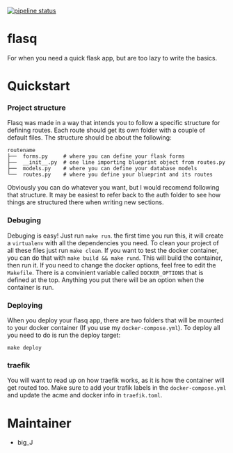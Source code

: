 [![pipeline status](https://gitlab.com/b1g_J/tandon.singles/badges/master/pipeline.svg)](https://gitlab.com/b1g_J/tandon.singles/commits/master)

# flasq
For when you need a quick flask app, but are too lazy to write the basics.

# Quickstart

### Project structure
Flasq was made in a way that intends you to follow a specific structure for defining routes. Each route should get its own folder with a couple of default files. The structure should be about the following:

```
routename
├──  forms.py     # where you can define your flask forms
├──  __init__.py  # one line importing blueprint object from routes.py
├──  models.py    # where you can define your database models
└──  routes.py    # where you define your blueprint and its routes
```

Obviously you can do whatever you want, but I would recomend following that structure. It may be easiest to refer back to the auth folder to see how things are structured there when writing new sections.

### Debuging
Debuging is easy! Just run `make run`. the first time you run this, it will create a `virtualenv` with all the dependencies you need. To clean your project of all these files just run `make clean`. If you want to test the docker container, you can do that with `make build && make rund`. This will build the container, then run it. If you need to change the docker options, feel free to edit the `Makefile`. There is a convinient variable called `DOCKER_OPTIONS` that is defined at the top. Anything you put there will be an option when the container is run.

### Deploying
When you deploy your flasq app, there are two folders that will be mounted to your docker container (If you use my `docker-compose.yml`). To deploy all you need to do is run the deploy target:

```
make deploy
```

### traefik
You will want to read up on how traefik works, as it is how the container will get routed too. Make sure to add your trafik labels in the `docker-compose.yml` and update the acme and docker info in `traefik.toml`.


# Maintainer
- big_J
